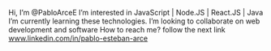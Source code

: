 Hi, I’m @PabloArceE
I’m interested in JavaScript | Node.JS | React.JS | Java
I’m currently learning these technologies.
I’m looking to collaborate  on web development and software
How to reach me? follow the next link www.linkedin.com/in/pablo-esteban-arce

<!---
PabloArceE/PabloArceE is a ✨ special ✨ repository because its `README.md` (this file) appears on your GitHub profile.
You can click the Preview link to take a look at your changes.
--->
